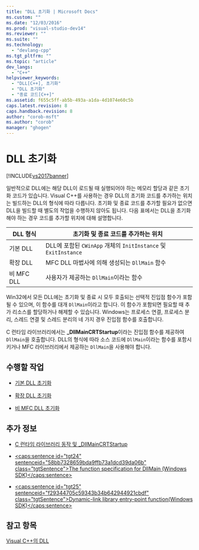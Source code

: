 ```yaml
---
title: "DLL 초기화 | Microsoft Docs"
ms.custom: ""
ms.date: "12/03/2016"
ms.prod: "visual-studio-dev14"
ms.reviewer: ""
ms.suite: ""
ms.technology: 
  - "devlang-cpp"
ms.tgt_pltfrm: ""
ms.topic: "article"
dev_langs: 
  - "C++"
helpviewer_keywords: 
  - "DLL[C++], 초기화"
  - "DLL 초기화"
  - "종료 코드[C++]"
ms.assetid: f655c5ff-ab5b-493a-a1da-4d1074e60c5b
caps.latest.revision: 8
caps.handback.revision: 8
author: "corob-msft"
ms.author: "corob"
manager: "ghogen"
---
```

# DLL 초기화
[!INCLUDE[vs2017banner](../assembler/inline/includes/vs2017banner.md)]

일반적으로 DLL에는 해당 DLL이 로드될 때 실행되어야 하는 메모리 할당과 같은 초기화 코드가 있습니다.  Visual C\+\+를 사용하는 경우 DLL의 초기화 코드를 추가하는 위치는 빌드하는 DLL의 형식에 따라 다릅니다.  초기화 및 종료 코드를 추가할 필요가 없으면 DLL을 빌드할 때 별도의 작업을 수행하지 않아도 됩니다.  다음 표에서는 DLL을 초기화해야 하는 경우 코드를 추가할 위치에 대해 설명합니다.  
  
|DLL 형식|초기화 및 종료 코드를 추가하는 위치|  
|------------|--------------------------|  
|기본 DLL|DLL에 포함된 `CWinApp` 개체의 `InitInstance` 및 `ExitInstance`|  
|확장 DLL|MFC DLL 마법사에 의해 생성되는 `DllMain` 함수|  
|비 MFC DLL|사용자가 제공하는 `DllMain`이라는 함수|  
  
 Win32에서 모든 DLL에는 초기화 및 종료 시 모두 호출되는 선택적 진입점 함수가 포함될 수 있으며, 이 함수를 대개 `DllMain`이라고 합니다.  이 함수가 포함되면 필요할 때 추가 리소스를 할당하거나 해제할 수 있습니다.  Windows는 프로세스 연결, 프로세스 분리, 스레드 연결 및 스레드 분리의 네 가지 경우 진입점 함수를 호출합니다.  
  
 C 런타임 라이브러리에서는 **\_DllMainCRTStartup**이라는 진입점 함수를 제공하여 `DllMain`을 호출합니다.  DLL의 형식에 따라 소스 코드에 `DllMain`이라는 함수를 포함시키거나 MFC 라이브러리에서 제공하는 `DllMain`을 사용해야 합니다.  
  
## 수행할 작업  
  
-   [기본 DLL 초기화](../build/initializing-regular-dlls.md)  
  
-   [확장 DLL 초기화](../build/initializing-extension-dlls.md)  
  
-   [비 MFC DLL 초기화](../build/initializing-non-mfc-dlls.md)  
  
## 추가 정보  
  
-   [C 런타임 라이브러리 동작 및 \_DllMainCRTStartup](../build/run-time-library-behavior.md)  
  
-   [\<caps:sentence id\="tgt24" sentenceid\="58bb7328659bda9ffb73a1dcd39da06b" class\="tgtSentence"\>The function specification for DllMain \(Windows SDK\)\<\/caps:sentence\>](http://msdn.microsoft.com/library/windows/desktop/ms682583)  
  
-   [\<caps:sentence id\="tgt25" sentenceid\="f29344705c59343b34b642944921cbdf" class\="tgtSentence"\>Dynamic\-link library entry\-point function\(Windows SDK\)\<\/caps:sentence\>](http://msdn.microsoft.com/library/windows/desktop/ms682596)  
  
## 참고 항목  
 [Visual C\+\+의 DLL](../build/dlls-in-visual-cpp.md)